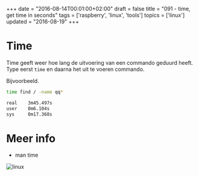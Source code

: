 +++
date = "2016-08-14T00:01:00+02:00"
draft = false
title = "091 - time, get time in seconds"
tags = ['raspberry', 'linux', 'tools']
topics = ['linux']
updated = "2016-08-19"
+++

# Time

Time geeft weer hoe lang de uitvoering van een commando geduurd heeft. Type
eerst `time` en daarna het uit te voeren commando. 

Bijvoorbeeld.
```bash
time find / -name qq*
```

```bash
real    3m45.497s
user    0m6.104s
sys     0m17.368s
```

# Meer info

* man time


![linux](/img/logo_linux.jpg)

